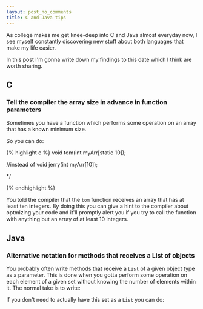 ```yaml
---
layout: post_no_comments
title: C and Java tips
---
```


<span class="drops">A</span>s college makes me get knee-deep into C and Java almost everyday now,
I see myself constantly discovering new stuff about both languages that make my life easier.

In this post I'm gonna write down my findings to this date which I think are worth sharing.

## C

### Tell the compiler the array size in advance in function parameters

Sometimes you have a function which performs some operation on an array that has a known minimum size.

So you can do:

{% highlight c %}
void tom(int myArr[static 10]);

//instead of 
void jerry(int myArr[10]);
 
*/

{% endhighlight %}

You told the compiler that the `tom` function receives an array that has at least ten integers.
By doing this you can give a hint to the compiler about optmizing your code and it'll promptly alert you if you try to call the function with anything but an array of at least 10 integers.

## Java

### Alternative notation for methods that receives a List of objects

You probably often write methods that receive a `List` of a given object type as a parameter. This is done when you gotta perform some operation on each element of a given set without knowing the number of elements within it.
The normal take is to write:

If you don't need to actually have this set as a `List` you can do:


